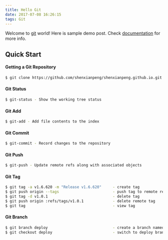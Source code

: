 ```yaml
---
title: Hello Git
date: 2017-07-08 16:26:15
tags: Git
---
```


Welcome to [git](https://git-scm.com) world! Here is sample demo post. Check [documentation](https://git-scm.com/docs) for more info.

## Quick Start

#### Getting a Git Repository

``` bash
$ git clone https://github.com/shenxianpeng/shenxianpeng.github.io.git
```

#### Git Status

``` bash
$ git-status - Show the working tree status
```

#### Git Add

``` bash
$ git-add - Add file contents to the index
```

#### Git Commit

``` bash
$ git-commit - Record changes to the repository
```

#### Git Push

``` bash
$ git-push - Update remote refs along with associated objects
```

#### Git Tag

``` bash
$ git tag -a v1.6.620 -m "Release v1.6.620"     - create tag
$ git push origin --tags                        - push tag to remote repository
$ git tag -d v1.0.1                             - delete tag
$ git push origin :refs/tags/v1.0.1             - delete remote tag
$ git tag                                       - view tag
```

#### Git Branch

``` bash
$ git branch deploy                             - create a branch named deploy
$ git checkout deploy                           - switch to deploy branch
```